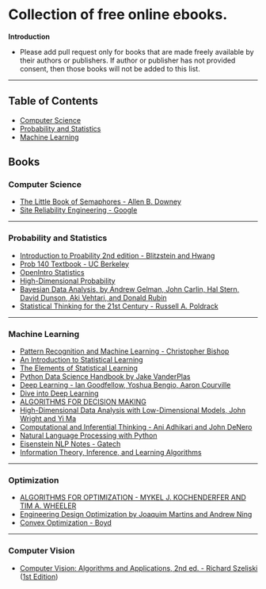# Collection of free online ebooks.

**Introduction**

- Please add pull request only for books that are made freely available by their authors or publishers. If author or publisher has not provided consent, then those books will not be added to this list.

------------------------------

Table of Contents
------------------------------

- [Computer Science](#computer-science)
- [Probability and Statistics](#probability-and-statistics)
- [Machine Learning](#machine-learning)

Books
------------------------------
### Computer Science

- [The Little Book of Semaphores - Allen B. Downey](https://greenteapress.com/wp/semaphores/)
- [Site Reliability Engineering - Google](https://landing.google.com/sre/sre-book/toc/)

------------------------------
### Probability and Statistics

- [Introduction to Proability 2nd edition - Blitzstein and Hwang](http://probabilitybook.net/)
- [Prob 140 Textbook - UC Berkeley](http://prob140.org/textbook/README.html)
- [OpenIntro Statistics](https://www.openintro.org/book/os/)
- [High-Dimensional Probability](https://www.math.uci.edu/~rvershyn/papers/HDP-book/HDP-book.html)
- [Bayesian Data Analysis, by Andrew Gelman, John Carlin, Hal Stern, David Dunson, Aki Vehtari, and Donald Rubin](http://www.stat.columbia.edu/~gelman/book/BDA3.pdf)
- [Statistical Thinking for the 21st Century - Russell A. Poldrack](https://statsthinking21.github.io/statsthinking21-core-site/)

------------------------------

### Machine Learning

- [Pattern Recognition and Machine Learning - Christopher Bishop](https://www.microsoft.com/en-us/research/publication/pattern-recognition-machine-learning/)
- [An Introduction to Statistical Learning](https://www.statlearning.com/)
- [The Elements of Statistical Learning](https://hastie.su.domains/ElemStatLearn/)
- [Python Data Science Handbook by Jake VanderPlas](https://jakevdp.github.io/PythonDataScienceHandbook/)
- [Deep Learning - Ian Goodfellow, Yoshua Bengio, Aaron Courville](http://www.deeplearningbook.org/)
- [Dive into Deep Learning](http://d2l.ai/index.html)
- [ALGORITHMS FOR DECISION MAKING](https://algorithmsbook.com/)
- [High-Dimensional Data Analysis with Low-Dimensional Models, John Wright and Yi Ma](https://book-wright-ma.github.io/)
- [Computational and Inferential Thinking - Ani Adhikari and John DeNero](https://www.inferentialthinking.com/chapters/intro)
- [Natural Language Processing with Python](https://www.nltk.org/book/)
- [Eisenstein NLP Notes - Gatech](https://github.com/jacobeisenstein/gt-nlp-class/blob/master/notes/eisenstein-nlp-notes.pdf)
- [Information Theory, Inference, and Learning Algorithms](https://www.inference.org.uk/itprnn/book.pdf)

------------------------------

### Optimization

- [ALGORITHMS FOR OPTIMIZATION - MYKEL J. KOCHENDERFER AND TIM A. WHEELER](https://algorithmsbook.com/optimization/)
- [Engineering Design Optimization by Joaquim Martins and Andrew Ning](http://websites.umich.edu/~mdolaboratory/pdf/Martins2021.pdf)
- [Convex Optimization - Boyd](https://web.stanford.edu/~boyd/cvxbook/bv_cvxbook.pdf)

------------------------------

### Computer Vision

- [Computer Vision: Algorithms and Applications, 2nd ed. - Richard Szeliski](https://szeliski.org/Book/) ([1st Edition](https://szeliski.org/Book/1stEdition.htm))
